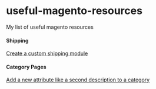 # useful-magento-resources
My list of useful magento resources

#### Shipping
[Create a custom shipping module](http://www.smashingmagazine.com/2014/01/15/create-custom-shipping-methods-magento/)

#### Category Pages
[Add a new attribute like a second description to a category](http://www.atwix.com/magento/add-category-attribute/)
